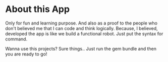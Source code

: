 # About this App

Only for fun and learning purpose. And also as a proof to the people who don't believed me that I can code and think logically. Because, I believed, developed the app is like we build a functional robot. Just put the syntax for command.

Wanna use this projects? Sure things.. Just run the gem bundle and then you are ready to go!
